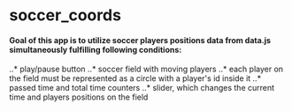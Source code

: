# soccer_coords

#### Goal of this app is to utilize soccer players positions data from data.js simultaneously fulfilling following conditions:

..* play/pause button
..* soccer field with moving players
..* each player on the field must be represented as a circle with a player's id inside it
..* passed time and total time counters
..* slider, which changes the current time and players positions on the field
